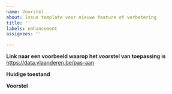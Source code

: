 ```yaml
---
name: Voorstel
about: Issue template voor nieuwe feature of verbetering
title: ''
labels: enhancement
assignees: ''

---
```


**Link naar een voorbeeld waarop het voorstel van toepassing is**
https://data.vlaanderen.be/pas-aan

**Huidige toestand**

**Voorstel**
